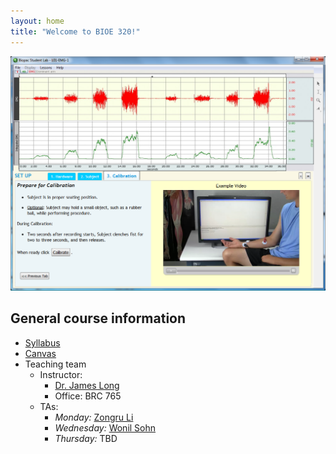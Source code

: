 ```yaml
---
layout: home
title: "Welcome to BIOE 320!"
---
```


![alt text](images/webpage_biopac.png)

## General course information
- [Syllabus](general_course_materials/syllabus.pdf)
- [Canvas](https://canvas.rice.edu/courses/54836)
- Teaching team
	- Instructor:
		- [Dr. James Long](mailto:james.long@rice.edu)
		- Office: BRC 765
	- TAs:
		- *Monday:* [Zongru Li](mailto:zongru.li@rice.edu)
		- *Wednesday:* [Wonil Sohn](mailto:wws3@rice.edu)
		- *Thursday:* TBD